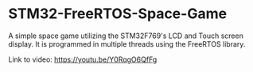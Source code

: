 # STM32-FreeRTOS-Space-Game
A simple space game utilizing the STM32F769's LCD and Touch screen display. It is programmed in multiple threads using the FreeRTOS library.

Link to video: https://youtu.be/Y0RqgO6QfFg
